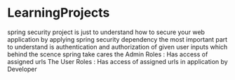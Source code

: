 # LearningProjects
spring security project is just to understand how to secure your web application by applying spring security dependency 
the most important part to understand is authentication and authorization of given user inputs which behind the scence spring take cares
the Admin Roles : Has access of assigned urls 
The User Roles :  Has access of assigned urls in application by Developer
